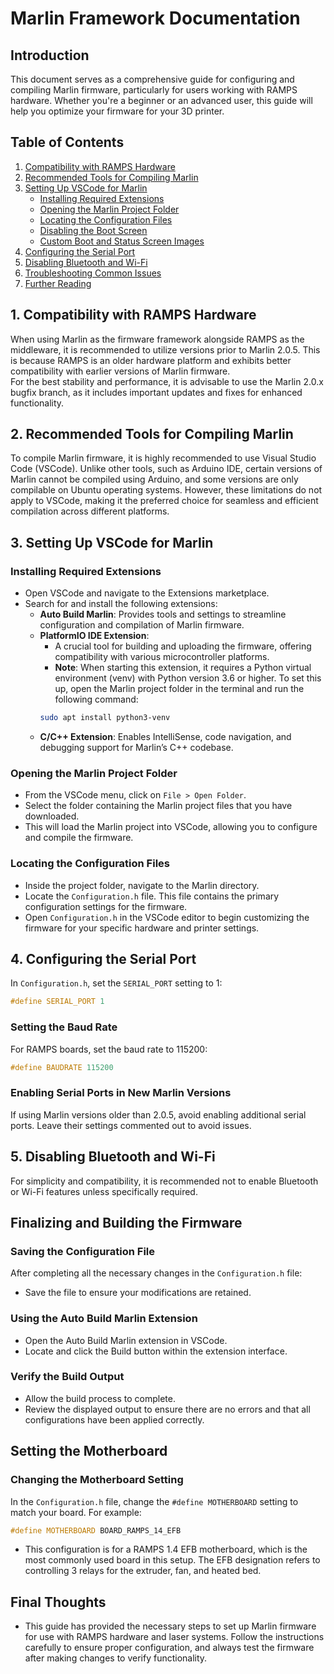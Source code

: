 # Marlin Framework Documentation

## Introduction
This document serves as a comprehensive guide for configuring and compiling Marlin firmware, particularly for users working with RAMPS hardware. Whether you're a beginner or an advanced user, this guide will help you optimize your firmware for your 3D printer.

## Table of Contents
1. [Compatibility with RAMPS Hardware](#1-compatibility-with-ramps-hardware)
2. [Recommended Tools for Compiling Marlin](#2-recommended-tools-for-compiling-marlin)
3. [Setting Up VSCode for Marlin](#3-setting-up-vscode-for-marlin)
    - [Installing Required Extensions](#installing-required-extensions)
    - [Opening the Marlin Project Folder](#opening-the-marlin-project-folder)
    - [Locating the Configuration Files](#locating-the-configuration-files)
    - [Disabling the Boot Screen](#disabling-the-boot-screen)
    - [Custom Boot and Status Screen Images](#custom-boot-and-status-screen-images)
4. [Configuring the Serial Port](#4-configuring-the-serial-port)
5. [Disabling Bluetooth and Wi-Fi](#5-disabling-bluetooth-and-wi-fi)
6. [Troubleshooting Common Issues](#6-troubleshooting-common-issues)
7. [Further Reading](#7-further-reading)

## 1. Compatibility with RAMPS Hardware
When using Marlin as the firmware framework alongside RAMPS as the middleware, it is recommended to utilize versions prior to Marlin 2.0.5. This is because RAMPS is an older hardware platform and exhibits better compatibility with earlier versions of Marlin firmware.  
For the best stability and performance, it is advisable to use the Marlin 2.0.x bugfix branch, as it includes important updates and fixes for enhanced functionality.

## 2. Recommended Tools for Compiling Marlin
To compile Marlin firmware, it is highly recommended to use Visual Studio Code (VSCode). Unlike other tools, such as Arduino IDE, certain versions of Marlin cannot be compiled using Arduino, and some versions are only compilable on Ubuntu operating systems. However, these limitations do not apply to VSCode, making it the preferred choice for seamless and efficient compilation across different platforms.

## 3. Setting Up VSCode for Marlin

### Installing Required Extensions
- Open VSCode and navigate to the Extensions marketplace.
- Search for and install the following extensions:
    - **Auto Build Marlin**: Provides tools and settings to streamline configuration and compilation of Marlin firmware.
    - **PlatformIO IDE Extension**:
        - A crucial tool for building and uploading the firmware, offering compatibility with various microcontroller platforms.
        - **Note**: When starting this extension, it requires a Python virtual environment (venv) with Python version 3.6 or higher. To set this up, open the Marlin project folder in the terminal and run the following command:
        ```bash
        sudo apt install python3-venv
        ```
    - **C/C++ Extension**: Enables IntelliSense, code navigation, and debugging support for Marlin’s C++ codebase.

### Opening the Marlin Project Folder
- From the VSCode menu, click on `File > Open Folder`.
- Select the folder containing the Marlin project files that you have downloaded.
- This will load the Marlin project into VSCode, allowing you to configure and compile the firmware.

### Locating the Configuration Files
- Inside the project folder, navigate to the Marlin directory.
- Locate the `Configuration.h` file. This file contains the primary configuration settings for the firmware.
- Open `Configuration.h` in the VSCode editor to begin customizing the firmware for your specific hardware and printer settings.

## 4. Configuring the Serial Port
In `Configuration.h`, set the `SERIAL_PORT` setting to 1:
```cpp
#define SERIAL_PORT 1
```

### Setting the Baud Rate
For RAMPS boards, set the baud rate to 115200:
```cpp
#define BAUDRATE 115200
```

### Enabling Serial Ports in New Marlin Versions
If using Marlin versions older than 2.0.5, avoid enabling additional serial ports. Leave their settings commented out to avoid issues.

## 5. Disabling Bluetooth and Wi-Fi
For simplicity and compatibility, it is recommended not to enable Bluetooth or Wi-Fi features unless specifically required.

## Finalizing and Building the Firmware

### Saving the Configuration File
After completing all the necessary changes in the `Configuration.h` file:
- Save the file to ensure your modifications are retained.

### Using the Auto Build Marlin Extension
- Open the Auto Build Marlin extension in VSCode.
- Locate and click the Build button within the extension interface.

### Verify the Build Output
- Allow the build process to complete.
- Review the displayed output to ensure there are no errors and that all configurations have been applied correctly.

## Setting the Motherboard

### Changing the Motherboard Setting
In the `Configuration.h` file, change the `#define MOTHERBOARD` setting to match your board. For example:
```cpp
#define MOTHERBOARD BOARD_RAMPS_14_EFB
```
- This configuration is for a RAMPS 1.4 EFB motherboard, which is the most commonly used board in this setup. The EFB designation refers to controlling 3 relays for the extruder, fan, and heated bed.

## Final Thoughts
- This guide has provided the necessary steps to set up Marlin firmware for use with RAMPS hardware and laser systems. Follow the instructions carefully to ensure proper configuration, and always test the firmware after making changes to verify functionality.

